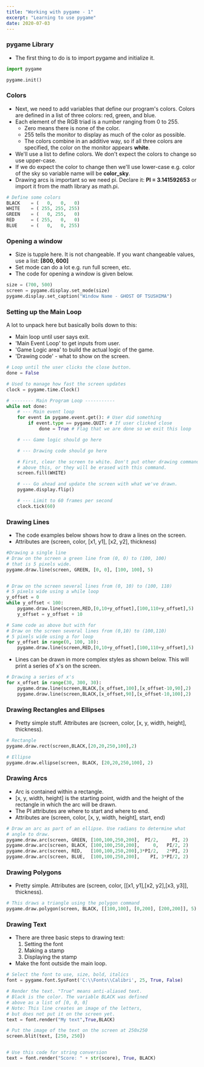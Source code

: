 ```yaml
---
title: "Working with pygame - 1"
excerpt: "Learning to use pygame"
date: 2020-07-03
---
```


### pygame Library

- The first thing to do is to import pygame and initialize it.

```python
import pygame

pygame.init()
```

### Colors

- Next, we need to add variables that define our program's colors. Colors are defined in a list of three colors: red, green, and blue.
- Each element of the RGB triad is a number ranging from 0 to 255.
  - Zero means there is none of the color.
  - 255 tells the monitor to display as much of the color as possible.
  - The colors combine in an additive way, so if all three colors are specified, the color on the monitor appears **white**.
- We'll use a list to define colors. We don't expect the colors to change so use upper-case.
- If we do expect the color to change then we'll use lower-case e.g. color of the sky so variable name will be **color_sky**.
- Drawing arcs is important so we need pi. Declare it: **PI = 3.141592653** or import it from the math library as math.pi.

```python
# Define some colors
BLACK    = (   0,   0,   0)
WHITE    = ( 255, 255, 255)
GREEN    = (   0, 255,   0)
RED      = ( 255,   0,   0)
BLUE     = (   0,   0, 255)
```

### Opening a window

- Size is tupple here. It is not changeable. If you want changeable values, use a list: **[800, 600]**
- Set mode can do a lot e.g. run full screen, etc.
- The code for opening a window is given below.

```python
size = (700, 500)
screen = pygame.display.set_mode(size)
pygame.display.set_caption("Window Name - GHOST OF TSUSHIMA")
```

### Setting up the Main Loop

A lot to unpack here but basically boils down to this:
  - Main loop until user says exit.
  - 'Main Event Loop' to get inputs from user.
  - 'Game Logic area' to build the actual logic of the game.
  - 'Drawing code' - what to show on the screen.

```python
# Loop until the user clicks the close button.
done = False

# Used to manage how fast the screen updates
clock = pygame.time.Clock()

# -------- Main Program Loop -----------
while not done:
    # --- Main event loop
    for event in pygame.event.get(): # User did something
        if event.type == pygame.QUIT: # If user clicked close
            done = True # Flag that we are done so we exit this loop

    # --- Game logic should go here

    # --- Drawing code should go here

    # First, clear the screen to white. Don't put other drawing commands
    # above this, or they will be erased with this command.
    screen.fill(WHITE)

    # --- Go ahead and update the screen with what we've drawn.
    pygame.display.flip()

    # --- Limit to 60 frames per second
    clock.tick(60)
```

### Drawing Lines

- The code examples below shows how to draw a lines on the screen.
- Attributes are (screen, color, [x1, y1], [x2, y2], thickness)

```python
#Drawing a single line
# Draw on the screen a green line from (0, 0) to (100, 100)
# that is 5 pixels wide.
pygame.draw.line(screen, GREEN, [0, 0], [100, 100], 5)


# Draw on the screen several lines from (0, 10) to (100, 110)
# 5 pixels wide using a while loop
y_offset = 0
while y_offset < 100:
    pygame.draw.line(screen,RED,[0,10+y_offset],[100,110+y_offset],5)
    y_offset = y_offset + 10

# Same code as above but with for
# Draw on the screen several lines from (0,10) to (100,110)
# 5 pixels wide using a for loop
for y_offset in range(0, 100, 10):
    pygame.draw.line(screen,RED,[0,10+y_offset],[100,110+y_offset],5)    
```

- Lines can be drawn in more complex styles as shown below. This will print a series of x's on the screen.

```python
# Drawing a series of x's
for x_offset in range(30, 300, 30):
    pygame.draw.line(screen,BLACK,[x_offset,100],[x_offset-10,90],2)
    pygame.draw.line(screen,BLACK,[x_offset,90],[x_offset-10,100],2)
```

### Drawing Rectangles and Ellipses

- Pretty simple stuff. Attributes are (screen, color, [x, y, width, height], thickness).

```python
# Rectangle
pygame.draw.rect(screen,BLACK,[20,20,250,100],2)

# Ellipse
pygame.draw.ellipse(screen, BLACK, [20,20,250,100], 2)
```

### Drawing Arcs

- Arc is contained within a rectangle.
- [x, y, width, height] is the starting point, width and the height of the rectangle in which the arc will be drawn.
- The PI attributes are where to start and where to end.
- Attributes are (screen, color, [x, y, width, height], start, end)

```python
# Draw an arc as part of an ellipse. Use radians to determine what
# angle to draw.
pygame.draw.arc(screen, GREEN, [100,100,250,200],  PI/2,     PI, 2)
pygame.draw.arc(screen, BLACK, [100,100,250,200],     0,   PI/2, 2)
pygame.draw.arc(screen, RED,   [100,100,250,200],3*PI/2,   2*PI, 2)
pygame.draw.arc(screen, BLUE,  [100,100,250,200],    PI, 3*PI/2, 2)
```

### Drawing Polygons

- Pretty simple. Attributes are (screen, color, [[x1, y1],[x2, y2],[x3, y3]], thickness).

```python
# This draws a triangle using the polygon command
pygame.draw.polygon(screen, BLACK, [[100,100], [0,200], [200,200]], 5)
```

### Drawing Text

- There are three basic steps to drawing text:
  1. Setting the font
  2. Making a stamp
  3. Displaying the stamp
- Make the font outside the main loop.

```python
# Select the font to use, size, bold, italics
font = pygame.font.SysFont('C:\\Fonts\\Calibri', 25, True, False)

# Render the text. "True" means anti-aliased text.
# Black is the color. The variable BLACK was defined
# above as a list of [0, 0, 0]
# Note: This line creates an image of the letters,
# but does not put it on the screen yet.
text = font.render("My text",True,BLACK)

# Put the image of the text on the screen at 250x250
screen.blit(text, [250, 250])


# Use this code for string conversion
text = font.render("Score: " + str(score), True, BLACK)
```  
